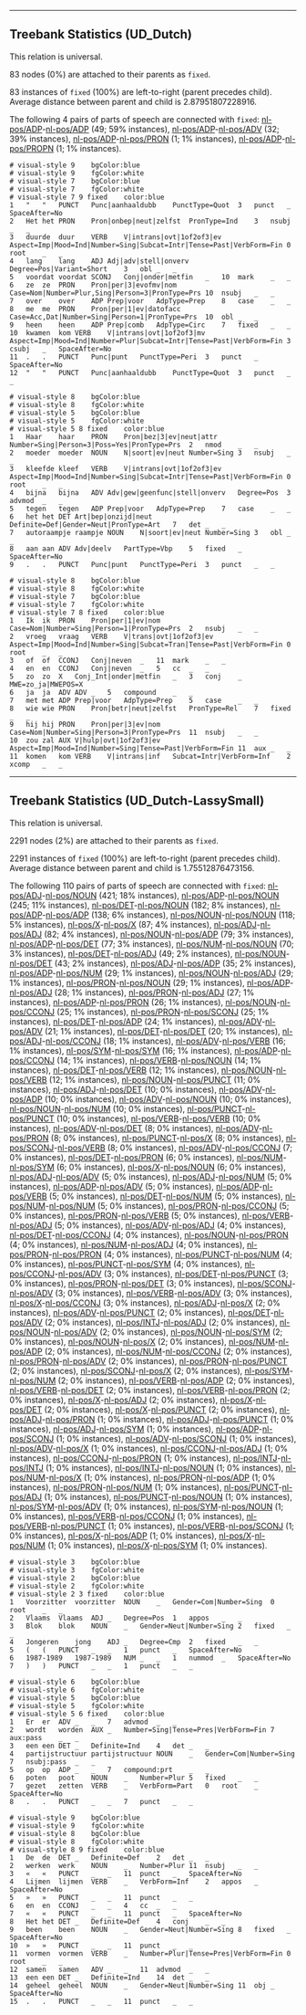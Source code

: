 

--------------------------------------------------------------------------------

## Treebank Statistics (UD_Dutch)

This relation is universal.

83 nodes (0%) are attached to their parents as `fixed`.

83 instances of `fixed` (100%) are left-to-right (parent precedes child).
Average distance between parent and child is 2.87951807228916.

The following 4 pairs of parts of speech are connected with `fixed`: [nl-pos/ADP]()-[nl-pos/ADP]() (49; 59% instances), [nl-pos/ADP]()-[nl-pos/ADV]() (32; 39% instances), [nl-pos/ADP]()-[nl-pos/PRON]() (1; 1% instances), [nl-pos/ADP]()-[nl-pos/PROPN]() (1; 1% instances).


~~~ conllu
# visual-style 9	bgColor:blue
# visual-style 9	fgColor:white
# visual-style 7	bgColor:blue
# visual-style 7	fgColor:white
# visual-style 7 9 fixed	color:blue
1	"	"	PUNCT	Punc|aanhaaldubb	PunctType=Quot	3	punct	_	SpaceAfter=No
2	Het	het	PRON	Pron|onbep|neut|zelfst	PronType=Ind	3	nsubj	_	_
3	duurde	duur	VERB	V|intrans|ovt|1of2of3|ev	Aspect=Imp|Mood=Ind|Number=Sing|Subcat=Intr|Tense=Past|VerbForm=Fin	0	root	_	_
4	lang	lang	ADJ	Adj|adv|stell|onverv	Degree=Pos|Variant=Short	3	obl	_	_
5	voordat	voordat	SCONJ	Conj|onder|metfin	_	10	mark	_	_
6	ze	ze	PRON	Pron|per|3|evofmv|nom	Case=Nom|Number=Plur,Sing|Person=3|PronType=Prs	10	nsubj	_	_
7	over	over	ADP	Prep|voor	AdpType=Prep	8	case	_	_
8	me	me	PRON	Pron|per|1|ev|datofacc	Case=Acc,Dat|Number=Sing|Person=1|PronType=Prs	10	obl	_	_
9	heen	heen	ADP	Prep|comb	AdpType=Circ	7	fixed	_	_
10	kwamen	kom	VERB	V|intrans|ovt|1of2of3|mv	Aspect=Imp|Mood=Ind|Number=Plur|Subcat=Intr|Tense=Past|VerbForm=Fin	3	csubj	_	SpaceAfter=No
11	.	.	PUNCT	Punc|punt	PunctType=Peri	3	punct	_	SpaceAfter=No
12	"	"	PUNCT	Punc|aanhaaldubb	PunctType=Quot	3	punct	_	_

~~~


~~~ conllu
# visual-style 8	bgColor:blue
# visual-style 8	fgColor:white
# visual-style 5	bgColor:blue
# visual-style 5	fgColor:white
# visual-style 5 8 fixed	color:blue
1	Haar	haar	PRON	Pron|bez|3|ev|neut|attr	Number=Sing|Person=3|Poss=Yes|PronType=Prs	2	nmod	_	_
2	moeder	moeder	NOUN	N|soort|ev|neut	Number=Sing	3	nsubj	_	_
3	kleefde	kleef	VERB	V|intrans|ovt|1of2of3|ev	Aspect=Imp|Mood=Ind|Number=Sing|Subcat=Intr|Tense=Past|VerbForm=Fin	0	root	_	_
4	bijna	bijna	ADV	Adv|gew|geenfunc|stell|onverv	Degree=Pos	3	advmod	_	_
5	tegen	tegen	ADP	Prep|voor	AdpType=Prep	7	case	_	_
6	het	het	DET	Art|bep|onzijd|neut	Definite=Def|Gender=Neut|PronType=Art	7	det	_	_
7	autoraampje	raampje	NOUN	N|soort|ev|neut	Number=Sing	3	obl	_	_
8	aan	aan	ADV	Adv|deelv	PartType=Vbp	5	fixed	_	SpaceAfter=No
9	.	.	PUNCT	Punc|punt	PunctType=Peri	3	punct	_	_

~~~


~~~ conllu
# visual-style 8	bgColor:blue
# visual-style 8	fgColor:white
# visual-style 7	bgColor:blue
# visual-style 7	fgColor:white
# visual-style 7 8 fixed	color:blue
1	Ik	ik	PRON	Pron|per|1|ev|nom	Case=Nom|Number=Sing|Person=1|PronType=Prs	2	nsubj	_	_
2	vroeg	vraag	VERB	V|trans|ovt|1of2of3|ev	Aspect=Imp|Mood=Ind|Number=Sing|Subcat=Tran|Tense=Past|VerbForm=Fin	0	root	_	_
3	of	of	CCONJ	Conj|neven	_	11	mark	_	_
4	en	en	CCONJ	Conj|neven	_	5	cc	_	_
5	zo	zo	X	Conj_Int|onder|metfin	_	3	conj	_	MWE=zo_ja|MWEPOS=X
6	ja	ja	ADV	ADV	_	5	compound	_	_
7	met	met	ADP	Prep|voor	AdpType=Prep	5	case	_	_
8	wie	wie	PRON	Pron|betr|neut|zelfst	PronType=Rel	7	fixed	_	_
9	hij	hij	PRON	Pron|per|3|ev|nom	Case=Nom|Number=Sing|Person=3|PronType=Prs	11	nsubj	_	_
10	zou	zal	AUX	V|hulp|ovt|1of2of3|ev	Aspect=Imp|Mood=Ind|Number=Sing|Tense=Past|VerbForm=Fin	11	aux	_	_
11	komen	kom	VERB	V|intrans|inf	Subcat=Intr|VerbForm=Inf	2	xcomp	_	_

~~~




--------------------------------------------------------------------------------

## Treebank Statistics (UD_Dutch-LassySmall)

This relation is universal.

2291 nodes (2%) are attached to their parents as `fixed`.

2291 instances of `fixed` (100%) are left-to-right (parent precedes child).
Average distance between parent and child is 1.75512876473156.

The following 110 pairs of parts of speech are connected with `fixed`: [nl-pos/ADJ]()-[nl-pos/NOUN]() (421; 18% instances), [nl-pos/ADP]()-[nl-pos/NOUN]() (245; 11% instances), [nl-pos/DET]()-[nl-pos/NOUN]() (182; 8% instances), [nl-pos/ADP]()-[nl-pos/ADP]() (138; 6% instances), [nl-pos/NOUN]()-[nl-pos/NOUN]() (118; 5% instances), [nl-pos/X]()-[nl-pos/X]() (87; 4% instances), [nl-pos/ADJ]()-[nl-pos/ADJ]() (82; 4% instances), [nl-pos/NOUN]()-[nl-pos/ADP]() (79; 3% instances), [nl-pos/ADP]()-[nl-pos/DET]() (77; 3% instances), [nl-pos/NUM]()-[nl-pos/NOUN]() (70; 3% instances), [nl-pos/DET]()-[nl-pos/ADJ]() (49; 2% instances), [nl-pos/NOUN]()-[nl-pos/DET]() (43; 2% instances), [nl-pos/ADJ]()-[nl-pos/ADP]() (35; 2% instances), [nl-pos/ADP]()-[nl-pos/NUM]() (29; 1% instances), [nl-pos/NOUN]()-[nl-pos/ADJ]() (29; 1% instances), [nl-pos/PRON]()-[nl-pos/NOUN]() (29; 1% instances), [nl-pos/ADP]()-[nl-pos/ADJ]() (28; 1% instances), [nl-pos/PRON]()-[nl-pos/ADJ]() (27; 1% instances), [nl-pos/ADP]()-[nl-pos/PRON]() (26; 1% instances), [nl-pos/NOUN]()-[nl-pos/CCONJ]() (25; 1% instances), [nl-pos/PRON]()-[nl-pos/SCONJ]() (25; 1% instances), [nl-pos/DET]()-[nl-pos/ADP]() (24; 1% instances), [nl-pos/ADV]()-[nl-pos/ADV]() (21; 1% instances), [nl-pos/DET]()-[nl-pos/DET]() (20; 1% instances), [nl-pos/ADJ]()-[nl-pos/CCONJ]() (18; 1% instances), [nl-pos/ADV]()-[nl-pos/VERB]() (16; 1% instances), [nl-pos/SYM]()-[nl-pos/SYM]() (16; 1% instances), [nl-pos/ADP]()-[nl-pos/CCONJ]() (14; 1% instances), [nl-pos/VERB]()-[nl-pos/NOUN]() (14; 1% instances), [nl-pos/DET]()-[nl-pos/VERB]() (12; 1% instances), [nl-pos/NOUN]()-[nl-pos/VERB]() (12; 1% instances), [nl-pos/NOUN]()-[nl-pos/PUNCT]() (11; 0% instances), [nl-pos/ADJ]()-[nl-pos/DET]() (10; 0% instances), [nl-pos/ADV]()-[nl-pos/ADP]() (10; 0% instances), [nl-pos/ADV]()-[nl-pos/NOUN]() (10; 0% instances), [nl-pos/NOUN]()-[nl-pos/NUM]() (10; 0% instances), [nl-pos/PUNCT]()-[nl-pos/PUNCT]() (10; 0% instances), [nl-pos/VERB]()-[nl-pos/VERB]() (10; 0% instances), [nl-pos/ADV]()-[nl-pos/DET]() (8; 0% instances), [nl-pos/ADV]()-[nl-pos/PRON]() (8; 0% instances), [nl-pos/PUNCT]()-[nl-pos/X]() (8; 0% instances), [nl-pos/SCONJ]()-[nl-pos/VERB]() (8; 0% instances), [nl-pos/ADV]()-[nl-pos/CCONJ]() (7; 0% instances), [nl-pos/DET]()-[nl-pos/PRON]() (6; 0% instances), [nl-pos/NUM]()-[nl-pos/SYM]() (6; 0% instances), [nl-pos/X]()-[nl-pos/NOUN]() (6; 0% instances), [nl-pos/ADJ]()-[nl-pos/ADV]() (5; 0% instances), [nl-pos/ADJ]()-[nl-pos/NUM]() (5; 0% instances), [nl-pos/ADP]()-[nl-pos/ADV]() (5; 0% instances), [nl-pos/ADP]()-[nl-pos/VERB]() (5; 0% instances), [nl-pos/DET]()-[nl-pos/NUM]() (5; 0% instances), [nl-pos/NUM]()-[nl-pos/NUM]() (5; 0% instances), [nl-pos/PRON]()-[nl-pos/CCONJ]() (5; 0% instances), [nl-pos/PRON]()-[nl-pos/VERB]() (5; 0% instances), [nl-pos/VERB]()-[nl-pos/ADJ]() (5; 0% instances), [nl-pos/ADV]()-[nl-pos/ADJ]() (4; 0% instances), [nl-pos/DET]()-[nl-pos/CCONJ]() (4; 0% instances), [nl-pos/NOUN]()-[nl-pos/PRON]() (4; 0% instances), [nl-pos/NUM]()-[nl-pos/ADJ]() (4; 0% instances), [nl-pos/PRON]()-[nl-pos/PRON]() (4; 0% instances), [nl-pos/PUNCT]()-[nl-pos/NUM]() (4; 0% instances), [nl-pos/PUNCT]()-[nl-pos/SYM]() (4; 0% instances), [nl-pos/CCONJ]()-[nl-pos/ADV]() (3; 0% instances), [nl-pos/DET]()-[nl-pos/PUNCT]() (3; 0% instances), [nl-pos/PRON]()-[nl-pos/DET]() (3; 0% instances), [nl-pos/SCONJ]()-[nl-pos/ADV]() (3; 0% instances), [nl-pos/VERB]()-[nl-pos/ADV]() (3; 0% instances), [nl-pos/X]()-[nl-pos/CCONJ]() (3; 0% instances), [nl-pos/ADJ]()-[nl-pos/X]() (2; 0% instances), [nl-pos/ADV]()-[nl-pos/PUNCT]() (2; 0% instances), [nl-pos/DET]()-[nl-pos/ADV]() (2; 0% instances), [nl-pos/INTJ]()-[nl-pos/ADJ]() (2; 0% instances), [nl-pos/NOUN]()-[nl-pos/ADV]() (2; 0% instances), [nl-pos/NOUN]()-[nl-pos/SYM]() (2; 0% instances), [nl-pos/NOUN]()-[nl-pos/X]() (2; 0% instances), [nl-pos/NUM]()-[nl-pos/ADP]() (2; 0% instances), [nl-pos/NUM]()-[nl-pos/CCONJ]() (2; 0% instances), [nl-pos/PRON]()-[nl-pos/ADV]() (2; 0% instances), [nl-pos/PRON]()-[nl-pos/PUNCT]() (2; 0% instances), [nl-pos/SCONJ]()-[nl-pos/X]() (2; 0% instances), [nl-pos/SYM]()-[nl-pos/NUM]() (2; 0% instances), [nl-pos/VERB]()-[nl-pos/ADP]() (2; 0% instances), [nl-pos/VERB]()-[nl-pos/DET]() (2; 0% instances), [nl-pos/VERB]()-[nl-pos/PRON]() (2; 0% instances), [nl-pos/X]()-[nl-pos/ADJ]() (2; 0% instances), [nl-pos/X]()-[nl-pos/DET]() (2; 0% instances), [nl-pos/X]()-[nl-pos/PUNCT]() (2; 0% instances), [nl-pos/ADJ]()-[nl-pos/PRON]() (1; 0% instances), [nl-pos/ADJ]()-[nl-pos/PUNCT]() (1; 0% instances), [nl-pos/ADJ]()-[nl-pos/SYM]() (1; 0% instances), [nl-pos/ADP]()-[nl-pos/SCONJ]() (1; 0% instances), [nl-pos/ADV]()-[nl-pos/SCONJ]() (1; 0% instances), [nl-pos/ADV]()-[nl-pos/X]() (1; 0% instances), [nl-pos/CCONJ]()-[nl-pos/ADJ]() (1; 0% instances), [nl-pos/CCONJ]()-[nl-pos/PRON]() (1; 0% instances), [nl-pos/INTJ]()-[nl-pos/INTJ]() (1; 0% instances), [nl-pos/INTJ]()-[nl-pos/NOUN]() (1; 0% instances), [nl-pos/NUM]()-[nl-pos/X]() (1; 0% instances), [nl-pos/PRON]()-[nl-pos/ADP]() (1; 0% instances), [nl-pos/PRON]()-[nl-pos/NUM]() (1; 0% instances), [nl-pos/PUNCT]()-[nl-pos/ADJ]() (1; 0% instances), [nl-pos/PUNCT]()-[nl-pos/NOUN]() (1; 0% instances), [nl-pos/SYM]()-[nl-pos/ADV]() (1; 0% instances), [nl-pos/SYM]()-[nl-pos/NOUN]() (1; 0% instances), [nl-pos/VERB]()-[nl-pos/CCONJ]() (1; 0% instances), [nl-pos/VERB]()-[nl-pos/PUNCT]() (1; 0% instances), [nl-pos/VERB]()-[nl-pos/SCONJ]() (1; 0% instances), [nl-pos/X]()-[nl-pos/ADP]() (1; 0% instances), [nl-pos/X]()-[nl-pos/NUM]() (1; 0% instances), [nl-pos/X]()-[nl-pos/SYM]() (1; 0% instances).


~~~ conllu
# visual-style 3	bgColor:blue
# visual-style 3	fgColor:white
# visual-style 2	bgColor:blue
# visual-style 2	fgColor:white
# visual-style 2 3 fixed	color:blue
1	Voorzitter	voorzitter	NOUN	_	Gender=Com|Number=Sing	0	root	_	_
2	Vlaams	Vlaams	ADJ	_	Degree=Pos	1	appos	_	_
3	Blok	blok	NOUN	_	Gender=Neut|Number=Sing	2	fixed	_	_
4	Jongeren	jong	ADJ	_	Degree=Cmp	2	fixed	_	_
5	(	(	PUNCT	_	_	1	punct	_	SpaceAfter=No
6	1987-1989	1987-1989	NUM	_	_	1	nummod	_	SpaceAfter=No
7	)	)	PUNCT	_	_	1	punct	_	_

~~~


~~~ conllu
# visual-style 6	bgColor:blue
# visual-style 6	fgColor:white
# visual-style 5	bgColor:blue
# visual-style 5	fgColor:white
# visual-style 5 6 fixed	color:blue
1	Er	er	ADV	_	_	7	advmod	_	_
2	wordt	worden	AUX	_	Number=Sing|Tense=Pres|VerbForm=Fin	7	aux:pass	_	_
3	een	een	DET	_	Definite=Ind	4	det	_	_
4	partijstructuur	partijstructuur	NOUN	_	Gender=Com|Number=Sing	7	nsubj:pass	_	_
5	op	op	ADP	_	_	7	compound:prt	_	_
6	poten	poot	NOUN	_	Number=Plur	5	fixed	_	_
7	gezet	zetten	VERB	_	VerbForm=Part	0	root	_	SpaceAfter=No
8	.	.	PUNCT	_	_	7	punct	_	_

~~~


~~~ conllu
# visual-style 9	bgColor:blue
# visual-style 9	fgColor:white
# visual-style 8	bgColor:blue
# visual-style 8	fgColor:white
# visual-style 8 9 fixed	color:blue
1	De	de	DET	_	Definite=Def	2	det	_	_
2	werken	werk	NOUN	_	Number=Plur	11	nsubj	_	_
3	«	«	PUNCT	_	_	11	punct	_	SpaceAfter=No
4	Lijmen	lijmen	VERB	_	VerbForm=Inf	2	appos	_	SpaceAfter=No
5	»	»	PUNCT	_	_	11	punct	_	_
6	en	en	CCONJ	_	_	4	cc	_	_
7	«	«	PUNCT	_	_	11	punct	_	SpaceAfter=No
8	Het	het	DET	_	Definite=Def	4	conj	_	_
9	been	been	NOUN	_	Gender=Neut|Number=Sing	8	fixed	_	SpaceAfter=No
10	»	»	PUNCT	_	_	11	punct	_	_
11	vormen	vormen	VERB	_	Number=Plur|Tense=Pres|VerbForm=Fin	0	root	_	_
12	samen	samen	ADV	_	_	11	advmod	_	_
13	een	een	DET	_	Definite=Ind	14	det	_	_
14	geheel	geheel	NOUN	_	Gender=Neut|Number=Sing	11	obj	_	SpaceAfter=No
15	.	.	PUNCT	_	_	11	punct	_	_

~~~



